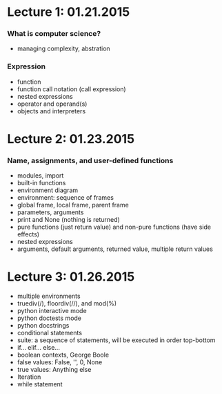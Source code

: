 # Lecture 1: 01.21.2015

### What is computer science?
* managing complexity, abstration

### Expression
* function
* function call notation (call expression)
* nested expressions
* operator and operand(s)
* objects and interpreters

# Lecture 2: 01.23.2015

### Name, assignments, and user-defined functions
* modules, import
* built-in functions
* environment diagram
* environment: sequence of frames
* global frame, local frame, parent frame
* parameters, arguments
* print and None (nothing is returned)
* pure functions (just return value) and non-pure functions (have side effects)
* nested expressions
* arguments, default arguments, returned value, multiple return values

# Lecture 3: 01.26.2015

* multiple environments
* truediv(/), floordiv(//), and mod(%)
* python interactive mode
* python doctests mode
* python docstrings
* conditional statements
* suite: a sequence of statements, will be executed in order top-bottom
* if... elif... else...
* boolean contexts, George Boole
* false values: False, '', 0, None
* true values: Anything else
* Iteration
* while statement





